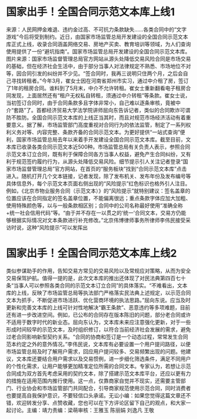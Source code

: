 # 国家出手！全国合同示范文本库上线1

来源：人民网押金难退、违约金过高、不可抗力条款缺失……各类合同中的“文字游戏”今后将受到制约。近日，由国家市场监管总局开发建设的全国合同示范文本库正式上线，收录合同涵盖网络交易、房地产买卖、教育培训等领域，为人们查询使用提供了一份“避坑指南”。国家市场监管总局开发建设的全国合同示范文本库。图片来源：国家市场监督管理总局官方网站从源头处降低交易风险合同是市场交易的基础，但在经济社会生活中，由于部分当事人对法律规定不熟悉、市场地位不对等，因合同引发的纠纷并不少见。“签合同时，我再三说明只住两个月，之后会自己寻找转租者。”今年3月，崔女士因在河南省郑州市实习，通过中介租了房，签订了1年的租房合同。谁料到了5月末，中介不允许转租。崔女士重新翻看电子租房合同发现，上面居然还有“租户无权私自转租，须通过中介转租”等条款。崔女士说，当初签订合同时，由于合同条款多且字体非常小，自己难以逐条审核，竟被中介“套路”了。首都经济贸易大学法学院讲师屈向东告诉记者，类似的合同欺诈可谓防不胜防。全国合同示范文本库的上线正当其时，而且对规范市场经济活动有着重要意义。据了解，市场监管部门高度重视对合同行为的依法监管，制定了一系列权利义务对等、内容完整、条款齐备的合同示范文本。为更好提供“一站式查询”便利，国家市场监管总局去年以来着手开发建设全国合同示范文本库。截至目前，文本库已收录各类合同示范文本近500种。市场监管总局有关负责人表示，参照合同示范文本订立合同，既有利于保障合同各方当事人权益，避免产生合同纠纷，又有利于规范签约履约行为，从源头处降低交易风险。细节提示引人关注记者登录“国家市场监督管理总局”官方网站，在首页的“服务板块”找到“合同示范文本库”点击进入。随机打开几个文本链接，记者发现，除了发布机关、发布年份及发布编号等具体信息外，每个示范文本页面右侧出现的“风险提示”红色标识也格外引人注目。例如，《北京市物业服务合同（示范文本）》的“风险提示”就特别建议：签名盖章的位置应该在合同指定的签名盖章位置，不能偏离很远；重点条款字体应加大加粗、使用特殊颜色等，以与一般条款相区别；合同中的公司名称最好使用“准确全称+统一社会信用代码”等。“由于并不存在一以贯之的‘统一’合同文本，交易方仍能够根据实际情况对文本条款进行补充修改。”北京伟博律师事务所律师李伟民接受采访时说，这种“风险提示”可以发挥出

# 国家出手！全国合同示范文本库上线2

类似参谋助手的作用，告知交易方常见的交易风险以及常规应对策略，从而为安全交易保驾护航。值得一提的是，此次文本库的推出还体现了对民法典第四百七十条“当事人可以参照各类合同的示范文本订立合同”的具体落实。“不难看出，文本库的上线，反映了市场监管总局等执法部门严格落实民法典上述规定，以示范合同文本为抓手，不断促进市场活跃、优化营商环境的执法思路。”屈向东说。应当及时更新和完善文本库的上线可针对性地解决“霸王条款”、恶意违约等多项难题，目前还有进一步改进空间。例如，已公布的合同存在版本陈旧的问题，部分老合同或许不适用于数字时代的新业态。屈向东认为，文本库未来应注意强化更新，对于一些形成时间较早的示范文本，及时组织修订，以符合当前经济社会发展的需求，避免过老合同影响新型契约关系。“合同的协商和签订是一个动态过程，常常发生合同范本约定之外的意外情况。”李伟民说，文本库有必要设置一个用户提问路径，以便市场监管总局及时了解用户需求，回应用户提问较多、交易频繁出现的问题。他建议，文本库还要结合用户需求以及交易惯例，进一步细化筛选条件，满足不同用户的个性化需求，让用户能够更加精准定位所需的合同文本。专家认为，若想让示范合同成为双方首先考虑采用的契约文本，除了搭建示范文本库平台，还应以更有力的措施在适用范围内推行使用。这一点，仅靠商家自觉并不现实，还需要主管部门、行业协会和市场监管部门共同配合，引导商家规范使用示范合同，同时消费者也要提高自我保护意识，不要轻信口头承诺。无讼小编：如果您觉得这篇文章还不错，欢迎转发分享、点赞收藏，您也可以在下方评论区留下自己的观点，和大家一起讨论。主编：靖力责编：梁萌审核：王雅玉 陈丽娟 刘逸凡 王敬

